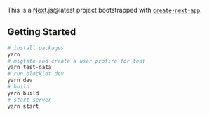 This is a [Next.js](https://nextjs.org/)@latest project bootstrapped with [`create-next-app`](https://github.com/vercel/next.js/tree/canary/packages/create-next-app).

## Getting Started

```bash
# install packages
yarn
# migtate and create a user profire for test
yarn test-data
# run blocklet dev
yarn dev
# build
yarn build
# start server
yarn start
```
